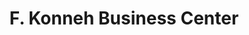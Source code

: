 ---
title: "F. Konneh Business Center"
url: /monrovia/f-konneh-business-center/
shop: Haushaltsartikel
---